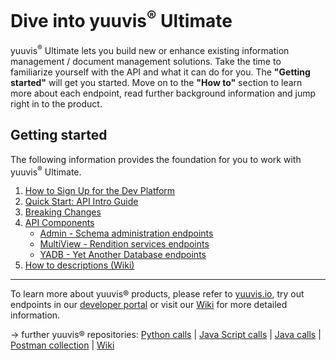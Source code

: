 <h1>Dive into yuuvis<sup>®</sup> Ultimate</h1>
<p>yuuvis<sup>®</sup> Ultimate lets you build new or enhance existing information management / document management solutions. Take the time to familiarize yourself with the API and what it can do for you. The <b>"Getting started"</b> will get you started. Move on to the <b>"How to"</b> section to learn more about each endpoint, read further background information and jump right in to the product.</p>
<h2>Getting started</h2>
<p>The following information provides the foundation for you to work with yuuvis<sup>®</sup> Ultimate.</p>
<ol>
   <li><a href="https://yuuvis.io/Identity/Account/Login" target="_blank">How to Sign Up for the Dev Platform</a></li>
   <li><a href="https://github.com/yuuvis/Documentation/wiki/Quick-start" target="_blank">Quick Start: API Intro Guide</a></li>
   <li><a href="https://github.com/yuuvis/Documentation/wiki/Breaking-Changes" target="_blank">Breaking Changes</li>
   <li>API Components</a>
   <ul>
    <li><a href="https://github.com/yuuvis/Documentation/wiki/Admin" target="_blank">Admin - Schema administration endpoints</a></li>
    <li><a href="https://github.com/yuuvis/Documentation/wiki/MultiView" target="_blank">MultiView - Rendition services endpoints</a></li>
    <li><a href="https://github.com/yuuvis/Documentation/wiki/YADB" target="_blank">YADB - Yet Another Database endpoints</a></li>
   </ul></li>
   <li><a href="https://github.com/yuuvis/Documentation/wiki/" target="_blank">How to descriptions (Wiki)</a></li>
</ol>

<hr/>

To learn more about yuuvis® products, please refer to [yuuvis.io](https://yuuvis.io/), try out endpoints in our [developer portal](https://yuuvis.io/Apis/Endpoints/) or visit our [Wiki](https://github.com/yuuvis/Documentation/wiki) for more detailed information.

&rarr; further yuuvis® repositories: 
[Python calls](https://github.com/yuuvis/Python-calls) | [Java Script calls](https://github.com/yuuvis/JavaScript-calls) | [Java calls](https://github.com/yuuvis/Java-calls) | [Postman collection](https://github.com/yuuvis/Postman) | [Wiki](https://github.com/yuuvis/documentation)
